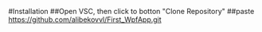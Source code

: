 #Installation
##Open VSC, then click to botton "Clone Repository"
##paste https://github.com/alibekovvl/First_WpfApp.git
